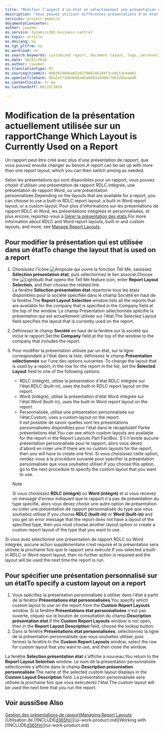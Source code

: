```yaml
---
title: "Modifier l'aspect d'un état en sélectionnant une présentation différente | Microsoft Docs"
description: "Vous pouvez utiliser différentes présentations d'un état, et passer d'une présentation à l'autre pour modifier l'aspect d'un état."
services: project-madeira
documentationcenter: 
author: jswymer
ms.service: dynamics365-business-central
ms.topic: article
ms.devlang: na
ms.tgt_pltfrm: na
ms.workload: na
ms.search.keywords: customized report, document layout, logo, personalize
ms.date: 10/01/2018
ms.author: jswymer
ms.translationtype: HT
ms.sourcegitcommit: 9dbd92409ba02281f008246194f3ce0c53e4e001
ms.openlocfilehash: 98a2e773dbde6ba4ba0493e2b0dc7b632bbea4d0
ms.contentlocale: fr-be
ms.lasthandoff: 09/28/2018

---
```

# <a name="change-which-layout-is-currently-used-on-a-report"></a><span data-ttu-id="f3a19-103">Modification de la présentation actuellement utilisée sur un rapport</span><span class="sxs-lookup"><span data-stu-id="f3a19-103">Change Which Layout is Currently Used on a Report</span></span>
<span data-ttu-id="f3a19-104">Un rapport peut être créé avec plus d'une présentation de rapport, que vous pouvez ensuite changer au besoin.</span><span class="sxs-lookup"><span data-stu-id="f3a19-104">A report can be set up with more than one report layout, which you can then switch among as needed.</span></span>

<span data-ttu-id="f3a19-105">Selon les présentations qui sont disponibles pour un rapport, vous pouvez choisir d'utiliser une présentation de rapport RDLC intégrée, une présentation de rapport Word, ou une présentation personnalisée.</span><span class="sxs-lookup"><span data-stu-id="f3a19-105">Depending on the layouts that are available for a report, you can choose to use a built-in RDLC report layout, a built-in Word report layout, or a custom layout.</span></span> <span data-ttu-id="f3a19-106">Pour plus d'informations sur les présentations de rapport RDLC et Word, les présentations intégrées et personnalisées, et plus encore, reportez-vous à [Gérer la présentation des états](ui-manage-report-layouts.md).</span><span class="sxs-lookup"><span data-stu-id="f3a19-106">For more information about RDLC and Word report layouts, built-in and custom layouts, and more, see [Manage Report Layouts](ui-manage-report-layouts.md).</span></span>

## <a name="to-change-the-layout-that-is-used-on-a-report"></a><span data-ttu-id="f3a19-107">Pour modifier la présentation qui est utilisée dans un état</span><span class="sxs-lookup"><span data-stu-id="f3a19-107">To change the layout that is used on a report</span></span>
1. <span data-ttu-id="f3a19-108">Choisissez l'icône ![Ampoule qui ouvre la fonction Tell Me](media/ui-search/search_small.png "Dites-moi ce que vous voulez faire"), saisissez **Sélection présentation état**, puis sélectionnez le lien associé.</span><span class="sxs-lookup"><span data-stu-id="f3a19-108">Choose the ![Lightbulb that opens the Tell Me feature](media/ui-search/search_small.png "Tell me what you want to do") icon, enter **Report Layout Selection**, and then choose the related link.</span></span>  
   <span data-ttu-id="f3a19-109">La fenêtre **Sélection présentation état** répertorie tous les états disponibles pour la société spécifiée dans le champ Société en haut de la fenêtre.</span><span class="sxs-lookup"><span data-stu-id="f3a19-109">The **Report Layout Selection** window lists all the reports that are available for the company that is specified in the Company field at the top of the window.</span></span> <span data-ttu-id="f3a19-110">Le champ Présentation sélectionnée spécifie la présentation qui est actuellement utilisée sur l'état.</span><span class="sxs-lookup"><span data-stu-id="f3a19-110">The Selected Layout field specifies the layout that is currently used on the report.</span></span>
2. <span data-ttu-id="f3a19-111">Définissez le champ **Société** en haut de la fenêtre sur la société qui inclut le rapport.</span><span class="sxs-lookup"><span data-stu-id="f3a19-111">Set the **Company** field at the top of the window to the company that includes the report.</span></span>
3. <span data-ttu-id="f3a19-112">Pour modifier la présentation utilisée par un état, sur la ligne correspondant à l'état dans la liste, définissez le champ **Présentation sélectionnée** sur l'une des options suivantes :</span><span class="sxs-lookup"><span data-stu-id="f3a19-112">To change the layout that is used by a report, in the row for the report in the list, set the **Selected Layout** field to one of the following options:</span></span>
   * <span data-ttu-id="f3a19-113">RDLC (intégré), utilise la présentation d'état RDLC intégrée sur l'état.</span><span class="sxs-lookup"><span data-stu-id="f3a19-113">RDLC (built-in), uses the built-in RDLC report layout on the report.</span></span>
   * <span data-ttu-id="f3a19-114">Word (intégré), utilise la présentation d'état Word intégrée sur l'état.</span><span class="sxs-lookup"><span data-stu-id="f3a19-114">Word (built-in), uses the built-in Word report layout on the report.</span></span>
   * <span data-ttu-id="f3a19-115">Personnalisée, utilise une présentation personnalisée sur l'état.</span><span class="sxs-lookup"><span data-stu-id="f3a19-115">Custom, uses a custom layout on the report.</span></span>  
     <span data-ttu-id="f3a19-116">Il est possible de savoir quelles sont les présentations personnalisées disponibles pour l'état dans le récapitulatif Partie présentations état.</span><span class="sxs-lookup"><span data-stu-id="f3a19-116">You can see which custom layouts are available for the report in the Report Layouts Part FactBox.</span></span> <span data-ttu-id="f3a19-117">S'il n'existe aucune présentation personnalisée pour le rapport, alors vous devez d'abord en créer une.</span><span class="sxs-lookup"><span data-stu-id="f3a19-117">If there are no custom layouts for the report, then you will have to create one first.</span></span> <span data-ttu-id="f3a19-118">Si vous choisissez cette option, rendez-vous à la procédure suivante pour spécifier la présentation personnalisée que vous souhaitez utiliser.</span><span class="sxs-lookup"><span data-stu-id="f3a19-118">If you choose this option, go to the next procedure to specify the custom layout that you want to use.</span></span>

    > [!NOTE]  
    >   <span data-ttu-id="f3a19-119">Si vous choisissez **RDLC (intégré)** ou **Word (intégré)** et si vous recevez un message d'erreur indiquant que le rapport n'a pas de présentation du type spécifié, alors vous devez choisir une autre option de présentation ou créer une présentation de rapport personnalisée du type que vous souhaitez utiliser.</span><span class="sxs-lookup"><span data-stu-id="f3a19-119">If you choose **RDLC (built-in)** or **Word (built-in)** and you get an error message that the report does not have a layout of the specified type, then you must choose another layout option or create a custom report layout of the type that you want to use.</span></span>

<span data-ttu-id="f3a19-120">Si vous avez sélectionné une présentation de rapport RDLC ou Word intégrée, aucune action supplémentaire n'est requise et la présentation sera utilisée la prochaine fois que le rapport sera exécuté.</span><span class="sxs-lookup"><span data-stu-id="f3a19-120">If you selected a built-in RDLC or Word report layout, then no further action is required and the layout will be used the next time the report is run.</span></span>

## <a name="to-specify-a-custom-layout-on-a-report"></a><span data-ttu-id="f3a19-121">Pour spécifier une présentation personnalisé sur un état</span><span class="sxs-lookup"><span data-stu-id="f3a19-121">To specify a custom layout on a report</span></span>
1. <span data-ttu-id="f3a19-122">Vous spécifiez la présentation personnalisée à utiliser dans l'état à partir de la fenêtre **Présentations état personnalisées**.</span><span class="sxs-lookup"><span data-stu-id="f3a19-122">You specify which custom layout to use on the report from the **Custom Report Layouts** window.</span></span> <span data-ttu-id="f3a19-123">Si la fenêtre **Présentations état personnalisées** n'est pas ouverte, cliquez sur le bouton de consultation du champ **Description présentation état**.</span><span class="sxs-lookup"><span data-stu-id="f3a19-123">If the **Custom Report Layouts** window is not open, then in the **Report Layout Description** field, choose the lookup button.</span></span>
2. <span data-ttu-id="f3a19-124">Dans la fenêtre **Présentations état personnalisées**, sélectionnez la ligne de la présentation personnalisée que vous souhaitez utiliser, puis fermez la fenêtre.</span><span class="sxs-lookup"><span data-stu-id="f3a19-124">In the **Custom Report Layouts** window, select the row for custom layout that you want to use, and then close the window.</span></span>

<span data-ttu-id="f3a19-125">La fenêtre **Sélection présentation état** s'affiche à nouveau.</span><span class="sxs-lookup"><span data-stu-id="f3a19-125">You return to the **Report Layout Selection** window.</span></span> <span data-ttu-id="f3a19-126">Le nom de la présentation personnalisée sélectionnée s'affiche dans le champ **Description présentation personnalisée**.</span><span class="sxs-lookup"><span data-stu-id="f3a19-126">The name of the selected custom layout displays in the **Custom Layout Description** field.</span></span> <span data-ttu-id="f3a19-127">La présentation personnalisée sera utilisée la prochaine fois que vous exécuterez l'état.</span><span class="sxs-lookup"><span data-stu-id="f3a19-127">The custom layout will be used the next time that you run the report.</span></span>

## <a name="see-also"></a><span data-ttu-id="f3a19-128">Voir aussi</span><span class="sxs-lookup"><span data-stu-id="f3a19-128">See Also</span></span>
[<span data-ttu-id="f3a19-129">Gestion des présentations de rapport</span><span class="sxs-lookup"><span data-stu-id="f3a19-129">Managing Report Layouts</span></span>](ui-manage-report-layouts.md)  
<span data-ttu-id="f3a19-130">[Utilisation de [!INCLUDE[d365fin](includes/d365fin_md.md)]](ui-work-product.md)</span><span class="sxs-lookup"><span data-stu-id="f3a19-130">[Working with [!INCLUDE[d365fin](includes/d365fin_md.md)]](ui-work-product.md)</span></span>

